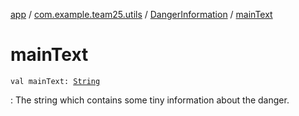 [app](../../index.md) / [com.example.team25.utils](../index.md) / [DangerInformation](index.md) / [mainText](./main-text.md)

# mainText

`val mainText: `[`String`](https://kotlinlang.org/api/latest/jvm/stdlib/kotlin/-string/index.html)

: The string which contains some tiny information about the danger.

